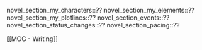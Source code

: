 novel_section_my_characters::??
novel_section_my_elements::??
novel_section_my_plotlines::??
novel_section_events::??
novel_section_status_changes::??
novel_section_pacing::??

[[MOC - Writing]]